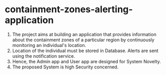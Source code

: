  # containment-zones-alerting-application
 
1) The project aims at building an application that provides information   about the containment zones of a particular region by continuously monitoring an individual's    location.
2) Location of the individual must be stored in Database. Alerts are sent using the notification service.
3) Hence, the Admin app and User app are designed for System Novelty.
4) The proposed System is high Security concerned.


